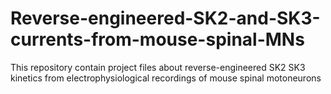 # Reverse-engineered-SK2-and-SK3-currents-from-mouse-spinal-MNs
This repository contain project files about reverse-engineered SK2 SK3 kinetics from electrophysiological recordings of mouse spinal motoneurons
